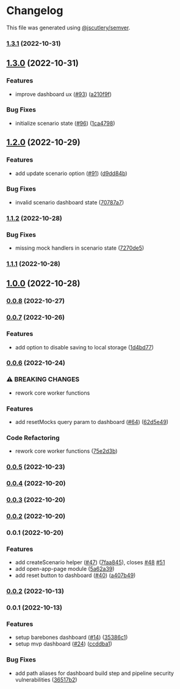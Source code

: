 # Changelog

This file was generated using [@jscutlery/semver](https://github.com/jscutlery/semver).

### [1.3.1](https://github.com/dynamicmsw/dynamic-msw/compare/v1.3.0...v1.3.1) (2022-10-31)

## [1.3.0](https://github.com/dynamicmsw/dynamic-msw/compare/v1.2.0...v1.3.0) (2022-10-31)

### Features

- improve dashboard ux ([#93](https://github.com/dynamicmsw/dynamic-msw/issues/93)) ([a210f9f](https://github.com/dynamicmsw/dynamic-msw/commit/a210f9ffc05191dcef53e8e8140d79167bfb3766))

### Bug Fixes

- initialize scenario state ([#96](https://github.com/dynamicmsw/dynamic-msw/issues/96)) ([1ca4798](https://github.com/dynamicmsw/dynamic-msw/commit/1ca479818b2e473c5828bbd3ab1e47272f2e595e))

## [1.2.0](https://github.com/dynamicmsw/dynamic-msw/compare/v1.1.2...v1.2.0) (2022-10-29)

### Features

- add update scenario option ([#91](https://github.com/dynamicmsw/dynamic-msw/issues/91)) ([d9dd84b](https://github.com/dynamicmsw/dynamic-msw/commit/d9dd84b353c539c2247eec4c7820858589159da5))

### Bug Fixes

- invalid scenario dashboard state ([70787a7](https://github.com/dynamicmsw/dynamic-msw/commit/70787a7ba1c597bdbb4f9e578650fba87fbf6454))

### [1.1.2](https://github.com/dynamicmsw/dynamic-msw/compare/v1.1.1...v1.1.2) (2022-10-28)

### Bug Fixes

- missing mock handlers in scenario state ([7270de5](https://github.com/dynamicmsw/dynamic-msw/commit/7270de58ea3bf587b4f0eacdf85647a20cd761b3))

### [1.1.1](https://github.com/dynamicmsw/dynamic-msw/compare/v1.1.0...v1.1.1) (2022-10-28)

## [1.0.0](https://github.com/dynamicmsw/dynamic-msw/compare/v0.0.8...v1.0.0) (2022-10-28)

### [0.0.8](https://github.com/dynamicmsw/dynamic-msw/compare/v0.0.7...v0.0.8) (2022-10-27)

### [0.0.7](https://github.com/dynamicmsw/dynamic-msw/compare/v0.0.6...v0.0.7) (2022-10-26)

### Features

- add option to disable saving to local storage ([1d4bd77](https://github.com/dynamicmsw/dynamic-msw/commit/1d4bd779c84223455e8551bcff646280c9eb58e5))

### [0.0.6](https://github.com/dynamicmsw/dynamic-msw/compare/v0.0.5...v0.0.6) (2022-10-24)

### ⚠ BREAKING CHANGES

- rework core worker functions

### Features

- add resetMocks query param to dashboard ([#64](https://github.com/dynamicmsw/dynamic-msw/issues/64)) ([62d5e49](https://github.com/dynamicmsw/dynamic-msw/commit/62d5e49399d9fdb9507d921abfd2baf541ef9311))

### Code Refactoring

- rework core worker functions ([75e2d3b](https://github.com/dynamicmsw/dynamic-msw/commit/75e2d3bcc69f013903bac757067f593b8a9c99e9))

### [0.0.5](https://github.com/dynamicmsw/dynamic-msw/compare/v0.0.4...v0.0.5) (2022-10-23)

### [0.0.4](https://github.com/dynamicmsw/dynamic-msw/compare/v0.0.3...v0.0.4) (2022-10-20)

### [0.0.3](https://github.com/dynamicmsw/dynamic-msw/compare/v0.0.2...v0.0.3) (2022-10-20)

### [0.0.2](https://github.com/dynamicmsw/dynamic-msw/compare/v0.0.1...v0.0.2) (2022-10-20)

### 0.0.1 (2022-10-20)

### Features

- add createScenario helper ([#47](https://github.com/dynamicmsw/dynamic-msw/issues/47)) ([7faa845](https://github.com/dynamicmsw/dynamic-msw/commit/7faa84584708aab3c57afc9deb6c62b563672e19)), closes [#48](https://github.com/dynamicmsw/dynamic-msw/issues/48) [#51](https://github.com/dynamicmsw/dynamic-msw/issues/51)
- add open-app-page module ([5a62a39](https://github.com/dynamicmsw/dynamic-msw/commit/5a62a39f1c0d3bb63b302d471989f0df3bfd5005))
- add reset button to dashboard ([#40](https://github.com/dynamicmsw/dynamic-msw/issues/40)) ([a407b49](https://github.com/dynamicmsw/dynamic-msw/commit/a407b490bb09f811afd12521e1903cff65e8ae48))

### [0.0.2](https://github.com/dynamicmsw/dynamic-msw/compare/v0.0.1...v0.0.2) (2022-10-13)

### 0.0.1 (2022-10-13)

### Features

- setup barebones dashboard ([#14](https://github.com/dynamicmsw/dynamic-msw/issues/14)) ([35386c1](https://github.com/dynamicmsw/dynamic-msw/commit/35386c13b40e808fdb090f2d0dc6f1a8fcd0ac4b))
- setup mvp dashboard ([#24](https://github.com/dynamicmsw/dynamic-msw/issues/24)) ([ccddba1](https://github.com/dynamicmsw/dynamic-msw/commit/ccddba15f33fc0c0b91ca4bb55ce8f0a3fb272a0))

### Bug Fixes

- add path aliases for dashboard build step and pipeline security vulnerabilities ([36517b2](https://github.com/dynamicmsw/dynamic-msw/commit/36517b2988ffc067a96c8ef4c10d440b02d4465c))
